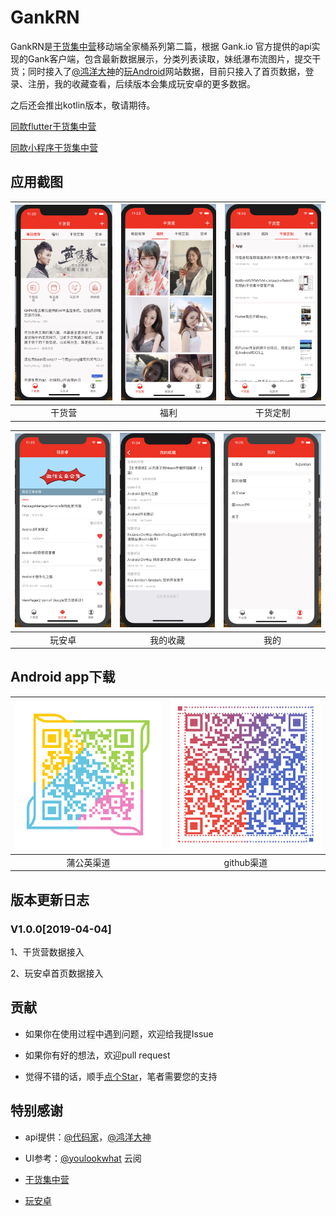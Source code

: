 # GankRN

GankRN是[干货集中营](https://gank.io)移动端全家桶系列第二篇，根据 Gank.io 官方提供的api实现的Gank客户端，包含最新数据展示，分类列表读取，妹纸瀑布流图片，提交干货；同时接入了[@鸿洋大神](https://github.com/hongyangAndroid)的[玩Android](https://www.wanandroid.com/)网站数据，目前只接入了首页数据，登录、注册，我的收藏查看，后续版本会集成玩安卓的更多数据。

之后还会推出kotlin版本，敬请期待。

[同款flutter干货集中营](https://github.com/fujianlian/GankFlutter)

[同款小程序干货集中营](https://github.com/fujianlian/GankMini)

## 应用截图

![1](./images/1.png) | ![2](./images/2.png) | ![3](./images/3.png) |
| :--: | :--: | :--: |
| 干货营 | 福利 | 干货定制 |

![1](./images/4.png) | ![2](./images/5.png) | ![3](./images/6.png) |
| :--: | :--: | :--: |
| 玩安卓 | 我的收藏 | 我的 |

## Android app下载

![1](./images/pyger.png) | ![2](./images/github.png) |
| :--: | :--: |
| 蒲公英渠道 | github渠道 |

## 版本更新日志

### V1.0.0[2019-04-04]

1、干货营数据接入

2、玩安卓首页数据接入

## 贡献

* 如果你在使用过程中遇到问题，欢迎给我提Issue

* 如果你有好的想法，欢迎pull request

* 觉得不错的话，顺手[点个Star](https://github.com/fujianlian/GankRN)，笔者需要您的支持

## 特别感谢

* api提供：[@代码家](https://github.com/daimajia)，[@鸿洋大神](https://github.com/hongyangAndroid)

* UI参考：[@youlookwhat](https://github.com/youlookwhat/CloudReader) 云阅

* [干货集中营](https://gank.io/)

* [玩安卓](https://www.wanandroid.com/)
